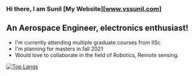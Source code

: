 ### Hi there, I am Sunil [My Website][www.vssunil.com]

## An Aerospace Engineer, electronics enthusiast!
- I'm currently attending multiple graduate courses from IISc
- I'm planning for masters in fall 2021 
- Would love to collaborate in the field of Robotics, Remote sensing.

[![Top Langs](https://github-readme-stats.vercel.app/api/top-langs/?username=pvvslr&layout=compact)](https://github.com/anuraghazra/github-readme-stats)